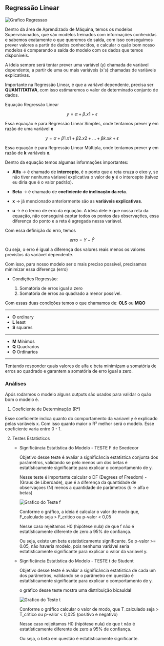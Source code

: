 ## Regressão Linear

![Grafico Regressao](https://s.dicionariofinanceiro.com/imagens/normdist-regression.jpg)


Dentro da área de Aprendizado de Máquina, temos os modelos Supervisionados, que são modelos treinados com informações conhecidas e sabemos exatamente o que queremos de saída, com isso conseguimos prever valores a partir de dados conhecidos, e calcular o quão bom nosso modelos é comparando a saída do modelo com os dados que temos disponíveis.

A ideia sempre será tentar prever uma variável (y) chamada de variável dependente, a partir de uma ou mais variáveis (x's) chamadas de variáveis explicativas.

Importante na Regressão Linear, é que a variável dependente, precisa ser **QUANTITATIVA**, com isso estimaremos o valor de determinado conjunto de dados.

Equação Regressão Linear

$$
y = \alpha + \beta.x1 + \epsilon
$$

Essa equação é para Regressão Linear Simples, onde tentamos prever **y** em razão de uma variável **x**


$$
y = \alpha + \beta1.x1 + \beta2.x2 + ... + \beta k.x k + \epsilon
$$

Essa equação é para Regressão Linear Múltipla, onde tentamos prever **y** em razão de **k** variáveis **x**.

Dentro da equação temos algumas informações importantes:

* **Alfa** -> é chamado de **intercepto**, é o ponto que a reta cruza o eixo y, se não tiver nenhuma váriavel explicativa o valor de **y** é o intercepto (talvez eu diria que é o valor padrão).

* **Beta** -> é chamado de **coeficiente de inclinação da reta**.

* **x** ->  já mencionado anteriormente são as **variáveis explicativas**.

* **u** -> é o termo de erro da equação. A ideia dele é que nossa reta da equação, não conseguirá captar todos os pontos das observações, essa diferença do ponto e a reta é agregada nessa variável.

Com essa definição do erro, temos

$$
erro = Y - Ŷ
$$

Ou seja, o erro é igual a diferença dos valores reais menos os valores previstos da variável dependente.

Com isso, para nosso modelo ser o mais preciso possível, precisamos minimizar essa diferença (erro)

* Condições Regressão:

    1. Somatória de erros igual a zero
    2. Somatória de erros ao quadrado a menor possível.

Com essas duas condições temos o que chamamos de: **OLS** ou **MQO**

___
- **O** ordinary 
- **L** least
- **S** squares
___
- **M** Mínimos
- **Q** Quadrados
- **O** Ordinarios
___

Tentando responder quais valores de alfa e beta minimizam a somatória de erros ao quadrado e garantem a somatória de erro igual a zero.

### Análises

Após rodarmos o modelo alguns outputs são usados para validar o quão bom o modelo é.

1. Coeficiente de Determinação (R²)

Esse coeficiente indica quanto do comportamento da variavel y é explicado pelas variáveis x. Com isso quanto maior o R² melhor será o modelo.
Esse coeficiente varia entre 0 - 1.

2. Testes Estatísticos

    * Significância Estatística do Modelo - TESTE F de Snedecor
        <p> Objetivo desse teste é avaliar a significância estatística conjunta dos parâmetros, validando se pelo menos um dos betas é estatísticamente significante para explicar o comportamento de y.</p>
        <p> Nesse teste é importante calcular o DF (Degrees of Freedom) - (Graus de Liberdade), que é a diferença da quantidade de observaçoes (N) menos a quantidade de parâmetros (k -> alfa e betas)</p>

        ![Grafico do Teste f](https://e7.pngegg.com/pngimages/830/362/png-clipart-f-distribution-f-test-percentile-statistics-test-statistic-others.png)

        Conforme o gráfico, a ideia é calcular o valor de modo
        que, F_calculado seja > F_critico ou p-valor < 0,05

        Nesse caso rejeitamos H0 (hipótese nula) de que f não é estatísticamente diferente de zero a 95% de confiança.

        Ou seja, existe um beta estatisticamente significante.
        Se p-valor >= 0.05, não haveria modelo, pois nenhuma variável seria estatisticamente significante para explicar o valor da variavel y.


    * Significância Estatística do Modelo - TESTE t de Student
        <p> Objetivo desse teste é avaliar a significância estatística de cada um dos parâmetros, validando se o parâmetro em questão é estatísticamente significante para explicar o comportamento de y.</p>
        <p>o gráfico desse teste mostra uma distribuição bicauldal</p>

        ![Grafico do Teste t](https://upload.wikimedia.org/wikipedia/commons/thumb/7/7a/Teste_T_Gr%C3%A1fico_bicaudal_v2.png/300px-Teste_T_Gr%C3%A1fico_bicaudal_v2.png)

        Conforme o gráfico calcular o valor de modo,
        que T_calculado seja > T_critico ou p-valor < 0,025 (positivo e negativo)

        Nesse caso reijeitamos H0 (hipótese nula) de que t não é estatísticamente diferente de zero a 95% de confiança.

        Ou seja, o beta em questão é estatisticamente significante.



